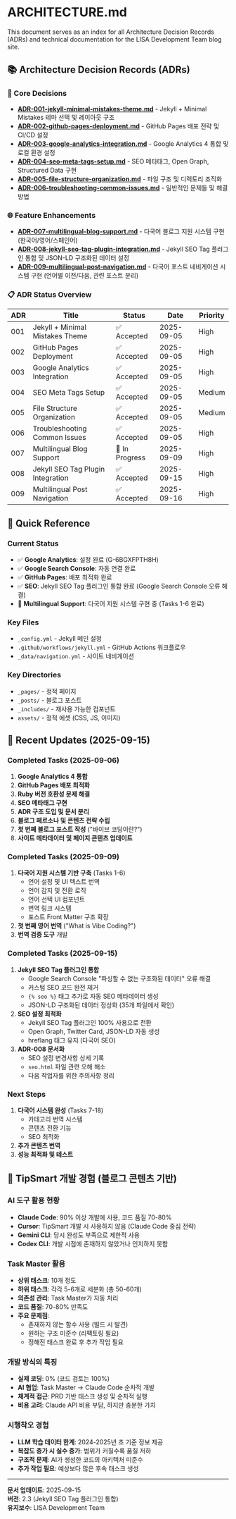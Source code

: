 # ARCHITECTURE.md

This document serves as an index for all Architecture Decision Records (ADRs) and technical documentation for the LISA Development Team blog site.

## 📚 Architecture Decision Records (ADRs)

### 🎯 Core Decisions
- **[ADR-001-jekyll-minimal-mistakes-theme.md](./docs/ADR-001-jekyll-minimal-mistakes-theme.md)** - Jekyll + Minimal Mistakes 테마 선택 및 레이아웃 구조
- **[ADR-002-github-pages-deployment.md](./docs/ADR-002-github-pages-deployment.md)** - GitHub Pages 배포 전략 및 CI/CD 설정
- **[ADR-003-google-analytics-integration.md](./docs/ADR-003-google-analytics-integration.md)** - Google Analytics 4 통합 및 로컬 환경 설정
- **[ADR-004-seo-meta-tags-setup.md](./docs/ADR-004-seo-meta-tags-setup.md)** - SEO 메타태그, Open Graph, Structured Data 구현
- **[ADR-005-file-structure-organization.md](./docs/ADR-005-file-structure-organization.md)** - 파일 구조 및 디렉토리 조직화
- **[ADR-006-troubleshooting-common-issues.md](./docs/ADR-006-troubleshooting-common-issues.md)** - 일반적인 문제들 및 해결 방법

### 🌐 Feature Enhancements
- **[ADR-007-multilingual-blog-support.md](./docs/ADR-007-multilingual-blog-support.md)** - 다국어 블로그 지원 시스템 구현 (한국어/영어/스페인어)
- **[ADR-008-jekyll-seo-tag-plugin-integration.md](./docs/ADR-008-jekyll-seo-tag-plugin-integration.md)** - Jekyll SEO Tag 플러그인 통합 및 JSON-LD 구조화된 데이터 설정
- **[ADR-009-multilingual-post-navigation.md](./docs/ADR-009-multilingual-post-navigation.md)** - 다국어 포스트 네비게이션 시스템 구현 (언어별 이전/다음, 관련 포스트 분리)

### 📋 ADR Status Overview
| ADR | Title | Status | Date | Priority |
|-----|-------|--------|------|----------|
| 001 | Jekyll + Minimal Mistakes Theme | ✅ Accepted | 2025-09-05 | High |
| 002 | GitHub Pages Deployment | ✅ Accepted | 2025-09-05 | High |
| 003 | Google Analytics Integration | ✅ Accepted | 2025-09-05 | High |
| 004 | SEO Meta Tags Setup | ✅ Accepted | 2025-09-05 | Medium |
| 005 | File Structure Organization | ✅ Accepted | 2025-09-05 | Medium |
| 006 | Troubleshooting Common Issues | ✅ Accepted | 2025-09-05 | High |
| 007 | Multilingual Blog Support | 🚧 In Progress | 2025-09-09 | High |
| 008 | Jekyll SEO Tag Plugin Integration | ✅ Accepted | 2025-09-15 | High |
| 009 | Multilingual Post Navigation | ✅ Accepted | 2025-09-16 | High |

## 🚀 Quick Reference

### Current Status
- ✅ **Google Analytics**: 설정 완료 (G-6BGXFPTH8H)
- ✅ **Google Search Console**: 자동 연결 완료
- ✅ **GitHub Pages**: 배포 최적화 완료
- ✅ **SEO**: Jekyll SEO Tag 플러그인 통합 완료 (Google Search Console 오류 해결)
- 🚧 **Multilingual Support**: 다국어 지원 시스템 구현 중 (Tasks 1-6 완료)

### Key Files
- `_config.yml` - Jekyll 메인 설정
- `.github/workflows/jekyll.yml` - GitHub Actions 워크플로우
- `_data/navigation.yml` - 사이트 네비게이션

### Key Directories
- `_pages/` - 정적 페이지
- `_posts/` - 블로그 포스트
- `_includes/` - 재사용 가능한 컴포넌트
- `assets/` - 정적 에셋 (CSS, JS, 이미지)

## 📝 Recent Updates (2025-09-15)

### Completed Tasks (2025-09-06)
1. **Google Analytics 4 통합**
2. **GitHub Pages 배포 최적화**
3. **Ruby 버전 호환성 문제 해결**
4. **SEO 메타태그 구현**
5. **ADR 구조 도입 및 문서 분리**
6. **블로그 페르소나 및 콘텐츠 전략 수립**
7. **첫 번째 블로그 포스트 작성** ("바이브 코딩이란?")
8. **사이트 메타데이터 및 페이지 콘텐츠 업데이트**

### Completed Tasks (2025-09-09)
1. **다국어 지원 시스템 기반 구축** (Tasks 1-6)
   - 언어 설정 및 UI 텍스트 번역
   - 언어 감지 및 전환 로직
   - 언어 선택 UI 컴포넌트
   - 번역 링크 시스템
   - 포스트 Front Matter 구조 확장
2. **첫 번째 영어 번역** ("What is Vibe Coding?")
3. **번역 검증 도구** 개발

### Completed Tasks (2025-09-15)
1. **Jekyll SEO Tag 플러그인 통합**
   - Google Search Console "파싱할 수 없는 구조화된 데이터" 오류 해결
   - 커스텀 SEO 코드 완전 제거
   - `{% seo %}` 태그 추가로 자동 SEO 메타데이터 생성
   - JSON-LD 구조화된 데이터 정상화 (35개 파일에서 확인)
2. **SEO 설정 최적화**
   - Jekyll SEO Tag 플러그인 100% 사용으로 전환
   - Open Graph, Twitter Card, JSON-LD 자동 생성
   - hreflang 태그 유지 (다국어 SEO)
3. **ADR-008 문서화**
   - SEO 설정 변경사항 상세 기록
   - `seo.html` 파일 관련 오해 해소
   - 다음 작업자를 위한 주의사항 정리

### Next Steps
1. **다국어 시스템 완성** (Tasks 7-18)
   - 카테고리 번역 시스템
   - 콘텐츠 전환 기능
   - SEO 최적화
2. **추가 콘텐츠 번역**
3. **성능 최적화 및 테스트**

## 🎯 TipSmart 개발 경험 (블로그 콘텐츠 기반)

### AI 도구 활용 현황
- **Claude Code**: 90% 이상 개발에 사용, 코드 품질 70-80%
- **Cursor**: TipSmart 개발 시 사용하지 않음 (Claude Code 중심 전략)
- **Gemini CLI**: 당시 완성도 부족으로 제한적 사용
- **Codex CLI**: 개발 시점에 존재하지 않았거나 인지하지 못함

### Task Master 활용
- **상위 태스크**: 10개 정도
- **하위 태스크**: 각각 5-6개로 세분화 (총 50-60개)
- **의존성 관리**: Task Master가 자동 처리
- **코드 품질**: 70-80% 만족도
- **주요 문제점**:
  - 존재하지 않는 함수 사용 (빌드 시 발견)
  - 원하는 구조 미준수 (리팩토링 필요)
  - 정해진 태스크 완료 후 추가 작업 필요

### 개발 방식의 특징
- **실제 코딩**: 0% (코드 검토는 100%)
- **AI 협업**: Task Master → Claude Code 순차적 개발
- **체계적 접근**: PRD 기반 태스크 생성 및 순차적 실행
- **비용 고려**: Claude API 비용 부담, 하지만 충분한 가치

### 시행착오 경험
- **LLM 학습 데이터 한계**: 2024-2025년 초 기준 정보 제공
- **복잡도 증가 시 실수 증가**: 범위가 커질수록 품질 저하
- **구조적 문제**: AI가 생성한 코드의 아키텍처 미준수
- **추가 작업 필요**: 예상보다 많은 후속 태스크 생성

---

**문서 업데이트**: 2025-09-15  
**버전**: 2.3 (Jekyll SEO Tag 플러그인 통합)  
**유지보수**: LISA Development Team

